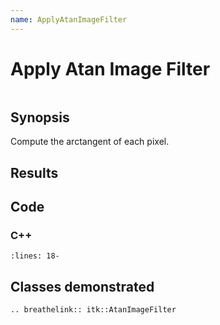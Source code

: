 ```yaml
---
name: ApplyAtanImageFilter
---
```


# Apply Atan Image Filter

```{index} single: AtanImageFilter
```

## Synopsis

Compute the arctangent of each pixel.

## Results

## Code

### C++

```{literalinclude} Code.cxx
:lines: 18-
```

## Classes demonstrated

```{eval-rst}
.. breathelink:: itk::AtanImageFilter
```
